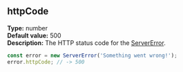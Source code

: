 ## httpCode

**Type:** number  
**Default value:** 500  
**Description:** The HTTP status code for the [ServerError](./).

```ts
const error = new ServerError('Something went wrong!');
error.httpCode; // -> 500
```
